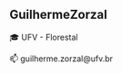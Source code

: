 <h2> GuilhermeZorzal </h2>
<p>🎓 UFV - Florestal</p>
<p>📫 guilherme.zorzal@ufv.br</p>

<!---
GuilhermeZorzal/GuilhermeZorzal is a ✨ special ✨ repository because its `README.md` (this file) appears on your GitHub profile.
You can click the Preview link to take a look at your changes.
--->
<!---
<div>
  <p></p>
  <img src = "https://github-readme-stats.vercel.app/api?username=GuilhermeZorzal&show_icons=true&theme=transparent" />
 </div>
--->
